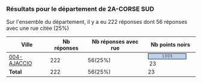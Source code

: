 ### Résultats pour le département de 2A-CORSE SUD

Sur l'ensemble du département, il y a eu 222 réponses dont 56 réponses avec une rue citée (25%)

| Ville | Nb réponses | Nb réponses avec rue | Nb points noirs |
|-------------|-------------|----------------------|-----------------|
|<a href='004-AJACCIO.md'>004-AJACCIO</a>|222|56(25%)|<img src="../../img/bar_100.gif" />&nbsp;23|
| **Total** |222|56(25%)|23|
